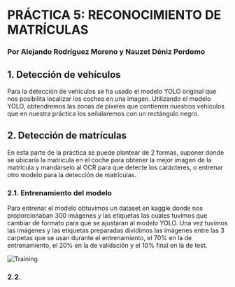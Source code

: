 # PRÁCTICA 5: RECONOCIMIENTO DE MATRÍCULAS
### Por Alejando Rodríguez Moreno y Nauzet Déniz Perdomo

## 1. Detección de vehículos

Para la detección de vehículos se ha usado el modelo YOLO original que nos posibilita localizar los coches en una imagen. Utilizando el modelo YOLO, obtendremos las zonas de píxeles que contienen nuestros vehículos que en nuestra práctica los señalaremos con un rectángulo negro.



## 2. Detección de matrículas

En esta parte de la práctica se puede plantear de 2 formas, suponer donde se ubicaría la matrícula en el coche para obtener la mejor imagen de la matrícula y mandárselo al OCR para que detecte los carácteres, o entrenar otro modelo para la detección de matrículas.

### 2.1. Entrenamiento del modelo

Para entrenar el modelo obtuvimos un dataset en kaggle donde nos proporcionaban 300 imágenes y las etiquetas las cuales tuvimos que cambiar de formato para que se ajustaran al modelo YOLO. Una vez tuvimos las imágenes y las etiquetas preparadas dividimos las imágenes entre las 3 carpetas que se usan durante el entrenamiento, el 70% en la de entrenamiento, el 20% en la de validación y el 10% final en la de test.

![Training](https://github.com/xskere/practicasVC/assets/45332444/4e1ec587-1120-4733-bd9f-6c860a686dc6)

### 2.2. 


